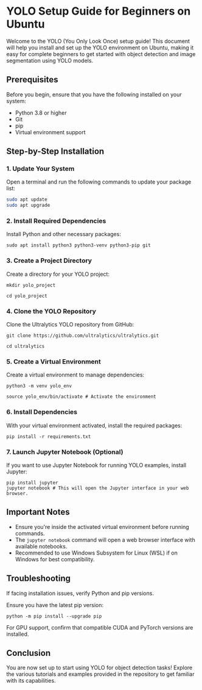 # YOLO Setup Guide for Beginners on Ubuntu

Welcome to the YOLO (You Only Look Once) setup guide! This document will help you install and set up the YOLO environment on Ubuntu, making it easy for complete beginners to get started with object detection and image segmentation using YOLO models.

## Prerequisites

Before you begin, ensure that you have the following installed on your system:
- Python 3.8 or higher
- Git
- pip
- Virtual environment support

## Step-by-Step Installation

### 1. Update Your System

Open a terminal and run the following commands to update your package list:

```bash
sudo apt update
sudo apt upgrade
```

### 2. Install Required Dependencies

Install Python and other necessary packages:
```
sudo apt install python3 python3-venv python3-pip git

```
### 3. Create a Project Directory

Create a directory for your YOLO project:
```
mkdir yolo_project 

cd yolo_project
```
### 4. Clone the YOLO Repository

Clone the Ultralytics YOLO repository from GitHub:
```
git clone https://github.com/ultralytics/ultralytics.git

cd ultralytics
```

### 5. Create a Virtual Environment

Create a virtual environment to manage dependencies:
```
python3 -m venv yolo_env

source yolo_env/bin/activate # Activate the environment
```

### 6. Install Dependencies

With your virtual environment activated, install the required packages:
```
pip install -r requirements.txt 
```
### 7. Launch Jupyter Notebook (Optional)

If you want to use Jupyter Notebook for running YOLO examples, install Jupyter:
```
pip install jupyter
jupyter notebook # This will open the Jupyter interface in your web browser.
```
## Important Notes

- Ensure you're inside the activated virtual environment before running commands.
- The `jupyter notebook` command will open a web browser interface with available notebooks.
- Recommended to use Windows Subsystem for Linux (WSL) if on Windows for best compatibility.

## Troubleshooting

If facing installation issues, verify Python and pip versions.

Ensure you have the latest pip version:

```
python -m pip install --upgrade pip
```

For GPU support, confirm that compatible CUDA and PyTorch versions are installed.

## Conclusion

You are now set up to start using YOLO for object detection tasks! Explore the various tutorials and examples provided in the repository to get familiar with its capabilities.








